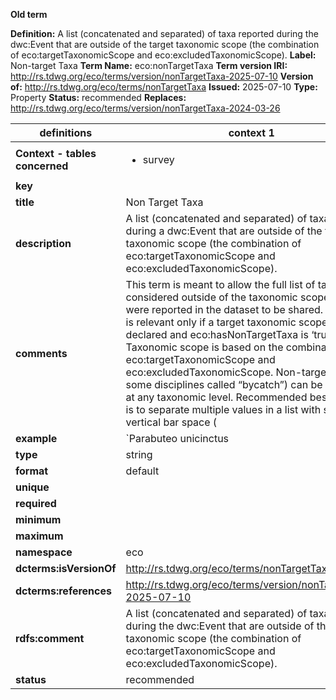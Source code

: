 **Old term**

**Definition:** A list (concatenated and separated) of taxa reported during the dwc:Event that are outside of the target taxonomic scope (the combination of eco:targetTaxonomicScope and eco:excludedTaxonomicScope).
**Label:** Non-target Taxa
**Term Name:** eco:nonTargetTaxa
**Term version IRI:** http://rs.tdwg.org/eco/terms/version/nonTargetTaxa-2025-07-10
**Version of:** http://rs.tdwg.org/eco/terms/nonTargetTaxa
**Issued:** 2025-07-10
**Type:** Property
**Status:** recommended
**Replaces:** http://rs.tdwg.org/eco/terms/version/nonTargetTaxa-2024-03-26


| definitions | context 1 |
|-|-|
| **Context - tables concerned** | <ul><li>survey</li></ul> |
| **key** |  |
| **title** | Non Target Taxa |
| **description** | A list (concatenated and separated) of taxa reported during a dwc:Event that are outside of the target taxonomic scope (the combination of eco:targetTaxonomicScope and eco:excludedTaxonomicScope). |
| **comments** | This term is meant to allow the full list of taxa that are considered outside of the taxonomic scope and yet were reported in the dataset to be shared. This term is relevant only if a target taxonomic scope is declared and eco:hasNonTargetTaxa is ‘true’. Taxonomic scope is based on the combination of eco:targetTaxonomicScope and eco:excludedTaxonomicScope. Non-target taxa (in some disciplines called “bycatch”) can be reported at any taxonomic level. Recommended best practice is to separate multiple values in a list with space vertical bar space ( | ). This term has an equivalent in the dwciri: namespace that allows only an IRI as a value, whereas this term allows for any string literal value. |
| **example** | `Parabuteo unicinctus | Geranoaetus melanoleucus`; `Cetoniinae | Aclopinae | Cyclocephala modesta` |
| **type** | string |
| **format** | default |
| **unique** |  |
| **required** |  |
| **minimum** |  |
| **maximum** |  |
| **namespace** | eco |
| **dcterms:isVersionOf** | http://rs.tdwg.org/eco/terms/nonTargetTaxa |
| **dcterms:references** | http://rs.tdwg.org/eco/terms/version/nonTargetTaxa-2025-07-10 |
| **rdfs:comment** | A list (concatenated and separated) of taxa reported during the dwc:Event that are outside of the target taxonomic scope (the combination of eco:targetTaxonomicScope and eco:excludedTaxonomicScope). |
| **status** | recommended |
